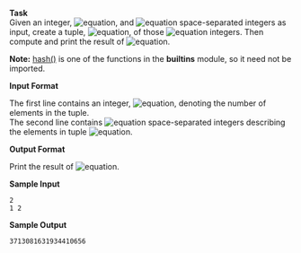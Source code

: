 __Task__<br> 
Given an integer, ![equation](http://latex.codecogs.com/svg.latex?\inline&space;n), and ![equation](http://latex.codecogs.com/svg.latex?\inline&space;n) space-separated integers as input, create a tuple, ![equation](http://latex.codecogs.com/svg.latex?\inline&space;t), of those ![equation](http://latex.codecogs.com/svg.latex?\inline&space;n) integers. Then compute and print the result of ![equation](http://latex.codecogs.com/svg.latex?\inline&space;hash(t)).

__Note:__ [hash()](https://docs.python.org/3/library/functions.html#hash) is one of the functions in the __builtins__ module, so it need not be imported.

__Input Format__

The first line contains an integer, ![equation](http://latex.codecogs.com/svg.latex?\inline&space;n), denoting the number of elements in the tuple.<br> 
The second line contains ![equation](http://latex.codecogs.com/svg.latex?\inline&space;n) space-separated integers describing the elements in tuple ![equation](http://latex.codecogs.com/svg.latex?\inline&space;t).

__Output Format__

Print the result of ![equation](http://latex.codecogs.com/svg.latex?\inline&space;hash(t)).

__Sample Input__
```commandline
2
1 2
```
__Sample Output__
```commandline
3713081631934410656
```